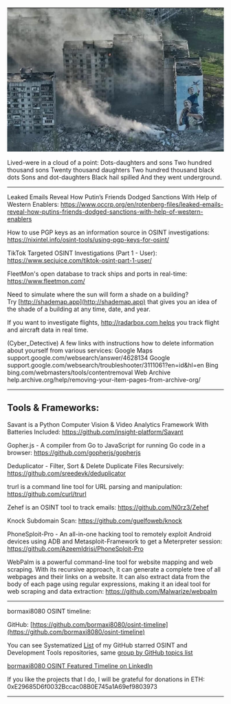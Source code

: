 ![alt text](img/12.jpg)

Lived-were in a cloud of a point:
Dots-daughters and sons
Two hundred thousand sons
Twenty thousand daughters
Two hundred thousand black dots
Sons and dot-daughters
Black hail spilled
And they went underground.

----

Leaked Emails Reveal How Putin’s Friends Dodged Sanctions With Help of Western Enablers: https://www.occrp.org/en/rotenberg-files/leaked-emails-reveal-how-putins-friends-dodged-sanctions-with-help-of-western-enablers

How to use PGP keys as an information source in OSINT investigations: https://nixintel.info/osint-tools/using-pgp-keys-for-osint/

TikTok Targeted OSINT Investigations (Part 1 - User): https://www.secjuice.com/tiktok-osint-part-1-user/

FleetMon's open database to track ships and ports in real-time: https://www.fleetmon.com/

Need to simulate where the sun will form a shade on a building? Try [http://shademap.app](http://shademap.app) that gives you an idea of the shade of a building at any time, date, and year.

If you want to investigate flights, http://radarbox.com helps you track flight and aircraft data in real time.

(Cyber_Detective) A few links with instructions how to delete information about yourself from various services:
Google Maps support.google.com/websearch/answer/4628134
Google support.google.com/websearch/troubleshooter/3111061?en=id&hl=en
Bing bing.com/webmasters/tools/contentremoval
Web Archive help.archive.org/help/removing-your-item-pages-from-archive-org/

----

## Tools & Frameworks:

Savant is a Python Computer Vision & Video Analytics Framework With Batteries Included: https://github.com/insight-platform/Savant

Gopher.js - A compiler from Go to JavaScript for running Go code in a browser: https://github.com/gopherjs/gopherjs

Deduplicator - Filter, Sort & Delete Duplicate Files Recursively: https://github.com/sreedevk/deduplicator

trurl is a command line tool for URL parsing and manipulation: https://github.com/curl/trurl

Zehef is an OSINT tool to track emails: https://github.com/N0rz3/Zehef

Knock Subdomain Scan: https://github.com/guelfoweb/knock

PhoneSploit-Pro - An all-in-one hacking tool to remotely exploit Android devices using ADB and Metasploit-Framework to get a Meterpreter session: https://github.com/AzeemIdrisi/PhoneSploit-Pro

WebPalm is a powerful command-line tool for website mapping and web scraping. With its recursive approach, it can generate a complete tree of all webpages and their links on a website. It can also extract data from the body of each page using regular expressions, making it an ideal tool for web scraping and data extraction: https://github.com/Malwarize/webpalm

----

bormaxi8080 OSINT timeline:

GitHub: [https://github.com/bormaxi8080/osint-timeline](https://github.com/bormaxi8080/osint-timeline)

You can see Systematized [List](https://github.com/bormaxi8080/github-starred-repos-builder/blob/main/starred_repos.md) of my GitHub starred OSINT and Development Tools repositories, same [group by GitHub topics list](https://github.com/bormaxi8080/starred)

[bormaxi8080 OSINT Featured Timeline on LinkedIn](https://www.linkedin.com/in/osintech/details/featured/)

If you like the projects that I do, I will be grateful for donations in ETH: 0xE29685D6f0032Bccac08B0E745a1A69ef9803973

----
